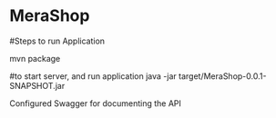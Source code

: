 # MeraShop

#Steps to run Application


mvn package

#to start server, and run application
java -jar target/MeraShop-0.0.1-SNAPSHOT.jar

Configured Swagger for documenting the API 
